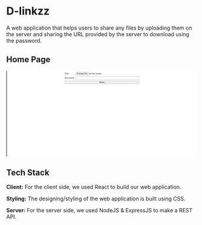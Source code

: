 # D-linkzz
 A web application that helps users to share any files by uploading them on the server and sharing the URL provided by the server to download using the password.

## Home Page
<img align="center" src="code3.png">

## Tech Stack

**Client:** For the client side, we used React to build our web application.

**Styling:** The designing/styling of the web application is built using CSS.

**Server:** For the server side, we used NodeJS & ExpressJS to make a REST API.


